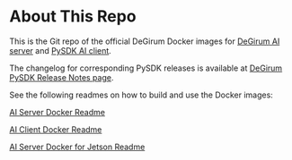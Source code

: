 # About This Repo

This is the Git repo of the official DeGirum Docker images for [DeGirum AI server](https://hub.docker.com/r/degirum/aiserver)
and [PySDK AI client](https://hub.docker.com/r/degirum/aiclient).

The changelog for corresponding PySDK releases is available at [DeGirum PySDK Release Notes page](https://degirum.github.io/releasenotes/index.html).

See the following readmes on how to build and use the Docker images:

[AI Server Docker Readme](./aiserver/README.md)

[AI Client Docker Readme](./aiclient/README.md)

[AI Server Docker for Jetson Readme](./aiservertrt/README.md)
